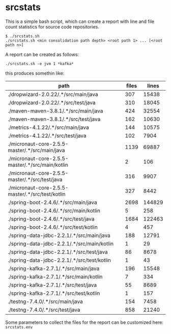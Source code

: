 # srcstats

This is a simple bash script, which can create a report with line and file
count statistics for source code repositories.

```
$ ./srcstats.sh                             
./srcstats.sh <min consolidation path depth> <root path 1> ... [<root path n>]
```

A report can be created as follows:

```
./srcstats.sh -e jvm 1 *kafka*
```                                              

this produces somethin like:

path	| files	| lines
---	| ---	| ---
./dropwizard-2.0.22/.*/src/main/java	| 307	| 15438
./dropwizard-2.0.22/.*/src/test/java	| 310	| 18045
./maven-maven-3.8.1/.*/src/main/java	| 424	| 32554
./maven-maven-3.8.1/.*/src/test/java	| 162	| 10630
./metrics-4.1.22/.*/src/main/java	| 144	| 10575
./metrics-4.1.22/.*/src/test/java	| 102	| 7904
./micronaut-core-2.5.5-master/.*/src/main/java	| 1139	| 69887
./micronaut-core-2.5.5-master/.*/src/main/kotlin	| 2	| 106
./micronaut-core-2.5.5-master/.*/src/test/java	| 316	| 9907
./micronaut-core-2.5.5-master/.*/src/test/kotlin	| 327	| 8442
./spring-boot-2.4.6/.*/src/main/java	| 2698	| 144829
./spring-boot-2.4.6/.*/src/main/kotlin	| 5	| 258
./spring-boot-2.4.6/.*/src/test/java	| 1684	| 122463
./spring-boot-2.4.6/.*/src/test/kotlin	| 4	| 457
./spring-data-jdbc-2.2.1/.*/src/main/java	| 188	| 12791
./spring-data-jdbc-2.2.1/.*/src/main/kotlin	| 1	| 29
./spring-data-jdbc-2.2.1/.*/src/test/java	| 86	| 8678
./spring-data-jdbc-2.2.1/.*/src/test/kotlin	| 1	| 43
./spring-kafka-2.7.1/.*/src/main/java	| 196	| 15548
./spring-kafka-2.7.1/.*/src/main/kotlin	| 7	| 334
./spring-kafka-2.7.1/.*/src/test/java	| 55	| 8689
./spring-kafka-2.7.1/.*/src/test/kotlin	| 1	| 157
./testng-7.4.0/.*/src/main/java	| 154	| 7458
./testng-7.4.0/.*/src/test/java	| 858	| 21240


Some parameters to collect the files for the report can be customized here:  
 `srcstats.env` 
